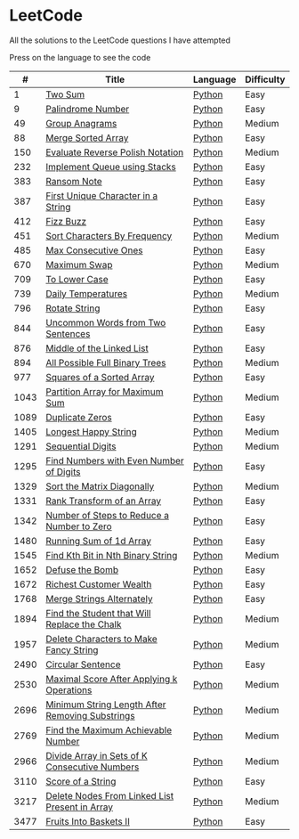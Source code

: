 # LeetCode

All the solutions to the LeetCode questions I have attempted

Press on the language to see the code

| #    | Title                                                                                                                             | Language                                                                      | Difficulty |
| ---- | --------------------------------------------------------------------------------------------------------------------------------- | ----------------------------------------------------------------------------- | ---------- |
| 1    | [Two Sum](https://leetcode.com/problems/two-sum/)                                                                                 | [Python](./Python%20Solutions/1-TwoSum.py)                                    | Easy       |
| 9    | [Palindrome Number](https://leetcode.com/problems/palindrome-number/)                                                                                 | [Python](./Python%20Solutions/9-PalindromeNumber.py)                                    | Easy       |
| 49   | [Group Anagrams](https://leetcode.com/problems/group-anagrams/)                                                                   | [Python](./Python%20Solutions/49-GroupAnagrams.py)                            | Medium     |
| 88   | [Merge Sorted Array](https://leetcode.com/problems/merge-sorted-array/)                                                           | [Python](./Python%20Solutions/88-MergeSortedArray.py)                         | Easy       |
| 150  | [Evaluate Reverse Polish Notation](https://leetcode.com/problems/evaluate-reverse-polish-notation/)                               | [Python](./Python%20Solutions/150-EvaluateReversePolishNotation.py)           | Medium     |
| 232  | [Implement Queue using Stacks](https://leetcode.com/problems/implement-queue-using-stacks/)                                       | [Python](./Python%20Solutions/232-QueueUsingStack.py)                         | Easy       |
| 383  | [Ransom Note](https://leetcode.com/problems/ransom-note/)                                                                         | [Python](./Python%20Solutions/383-RansomNote.py)                              | Easy       |
| 387  | [First Unique Character in a String](https://leetcode.com/problems/first-unique-character-in-a-string/)                           | [Python](./Python%20Solutions/387-FirstUniqChar.py)                           | Easy       |
| 412  | [Fizz Buzz](https://leetcode.com/problems/fizz-buzz/)                                                                             | [Python](./Python%20Solutions/412-FizzBuzz.py)                                | Easy       |
| 451  | [Sort Characters By Frequency](https://leetcode.com/problems/sort-characters-by-frequency/)                                       | [Python](./Python%20Solutions/451-SortCharactersByFrequency.py)               | Medium     |
| 485  | [Max Consecutive Ones](https://leetcode.com/problems/max-consecutive-ones/)                                                       | [Python](./Python%20Solutions/485-MaxConsecutiveOnes.py)                      | Easy       |
| 670  | [Maximum Swap](https://leetcode.com/problems/maximum-swap/)                                                                       | [Python](./Python%20Solutions/670-MaximumSwap.py)                             | Medium     |
| 709  | [To Lower Case](https://leetcode.com/problems/to-lower-case/)                                                                     | [Python](./Python%20Solutions/709-ToLower)                                    | Easy       |
| 739  | [Daily Temperatures](https://leetcode.com/problems/daily-temperatures/)                                                           | [Python](./Python%20Solutions/739-DailyTemperature.py)                        | Medium     |
| 796  | [Rotate String](https://leetcode.com/problems/rotate-string/)                                                                     | [Python](./Python%20Solutions/796-RotateString.py)                            | Easy       |
| 844  | [Uncommon Words from Two Sentences](https://leetcode.com/problems/uncommon-words-from-two-sentences/)                             | [Python](./Python%20Solutions/844-UncommonWords.py)                           | Easy       |
| 876  | [Middle of the Linked List](https://leetcode.com/problems/middle-of-the-linked-list/)                                             | [Python](./Python%20Solutions/876-MiddleOfLinkedList.py)                      | Easy       |
| 894  | [All Possible Full Binary Trees](https://leetcode.com/problems/all-possible-full-binary-trees/)                                   | [Python](./Python%20Solutions/894-AllPossibleFBT.py)                          | Medium     |
| 977  | [Squares of a Sorted Array](https://leetcode.com/problems/squares-of-a-sorted-array/)                                             | [Python](./Python%20Solutions/977-SquaresOfSortedArray.py)                    | Easy       |
| 1043 | [Partition Array for Maximum Sum](https://leetcode.com/problems/partition-array-for-maximum-sum/)                                 | [Python](./Python%20Solutions/1043-PartitionArrayforMaximumSum.py)            | Medium     |
| 1089 | [Duplicate Zeros](https://leetcode.com/problems/duplicate-zeros/)                                                                 | [Python](./Python%20Solutions/1089-DuplicateZeros.py)                         | Easy       |
| 1405 | [Longest Happy String](https://leetcode.com/problems/longest-happy-string/)                                                       | [Python](./Python%20Solutions/1405-LongestHappyString.py)                     | Medium     |
| 1291 | [Sequential Digits](https://leetcode.com/problems/sequential-digits/)                                                             | [Python](./Python%20Solutions/1291-SequentialDigits.py)                       | Medium     |
| 1295 | [Find Numbers with Even Number of Digits](https://leetcode.com/problems/find-numbers-with-even-number-of-digits/)                 | [Python](./Python%20Solutions/1295-NumberOfEvenDigits.py)                     | Easy       |
| 1329 | [Sort the Matrix Diagonally](https://leetcode.com/problems/sort-the-matrix-diagonally/)                                           | [Python](./Python%20Solutions/1329-SortMatrixDiagonally.py)                   | Medium     |
| 1331 | [Rank Transform of an Array](https://leetcode.com/problems/rank-transform-of-an-array/)                                           | [Python](./Python%20Solutions/1331-RankTransform.py)                          | Easy       |
| 1342 | [Number of Steps to Reduce a Number to Zero](https://leetcode.com/problems/number-of-steps-to-reduce-a-number-to-zero/)           | [Python](./Python%20Solutions/1342-ReduceNumber.py)                           | Easy       |
| 1480 | [Running Sum of 1d Array](https://leetcode.com/problems/running-sum-of-1d-array/)                                                 | [Python](./Python%20Solutions/1480-RunningSum.py)                             | Easy       |
| 1545 | [Find Kth Bit in Nth Binary String](https://leetcode.com/problems/find-kth-bit-in-nth-binary-string/)                             | [Python](./Python%20Solutions/1545-KthBitInNthBinaryString.py)                | Medium     |
| 1652 | [Defuse the Bomb](https://leetcode.com/problems/defuse-the-bomb/)                                                                 | [Python](./Python%20Solutions/1652-DefuseTheBomb.py)                          | Easy       |
| 1672 | [Richest Customer Wealth](https://leetcode.com/problems/richest-customer-wealth/)                                                 | [Python](./Python%20Solutions/1672-RichestCustomer.py)                        | Easy       |
| 1768 | [Merge Strings Alternately](https://leetcode.com/problems/merge-strings-alternately/)                                                 | [Python](./Python%20Solutions/1768-MergeStringsAlternately.py)                        | Easy       |
| 1894 | [Find the Student that Will Replace the Chalk](https://leetcode.com/problems/find-the-student-that-will-replace-the-chalk/)       | [Python](./Python%20Solutions/1894-ReplaceChalk.py)                           | Medium     |
| 1957 | [Delete Characters to Make Fancy String](https://leetcode.com/problems/delete-characters-to-make-fancy-string/)                   | [Python](./Python%20Solutions/1957-FancyString.py)                            | Medium     |
| 2490 | [Circular Sentence](https://leetcode.com/problems/circular-sentence/)                                                             | [Python](./Python%20Solutions/2490-CircularSentence.py)                       | Easy       |
| 2530 | [Maximal Score After Applying k Operations](https://leetcode.com/problems/maximal-score-after-applying-k-operations/)             | [Python](./Python%20Solutions/2530-MaximalScore.py)                           | Medium     |
| 2696 | [Minimum String Length After Removing Substrings](https://leetcode.com/problems/minimum-string-length-after-removing-substrings/) | [Python](./Python%20Solutions/2696-MinimumStringLength.py)                    | Medium     |
| 2769 | [Find the Maximum Achievable Number](https://leetcode.com/problems/find-the-maximum-achievable-number/)                           | [Python](./Python%20Solutions/2769-MaxAchievableNumber.py)                    | Medium     |
| 2966 | [Divide Array in Sets of K Consecutive Numbers](https://leetcode.com/problems/divide-array-in-sets-of-k-consecutive-numbers/)     | [Python](./Python%20Solutions/2966-DivideArrayIntoArraysWithMaxDifference.py) | Medium     |
| 3110 | [Score of a String](https://leetcode.com/problems/score-of-a-string/)                                                             | [Python](./Python%20Solutions/3110-ScoreOfString.py)                          | Easy       |
| 3217 | [Delete Nodes From Linked List Present in Array](https://leetcode.com/problems/delete-nodes-from-linked-list-present-in-array/)   | [Python](./Python%20Solutions/3217-DeleteNodesFromListInArray.py)             | Medium     |
| 3477 | [Fruits Into Baskets II](https://leetcode.com/problems/fruits-into-baskets-ii/?envType=daily-question&envId=2025-08-05)           | [Python](./Python%20Solutions/3477-FruitsIntoBaskets2.py)                        | Easy       |
